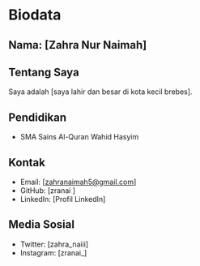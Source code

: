 
# Biodata

## Nama: [Zahra Nur Naimah]

## Tentang Saya
Saya adalah [saya lahir dan besar di kota kecil brebes].

## Pendidikan
- SMA Sains Al-Quran Wahid Hasyim
  

## Kontak
- Email: [zahranaimah5@gmail.com]
- GitHub: [zranai ]
- LinkedIn: [Profil LinkedIn]

## Media Sosial
- Twitter: [zahra_naiii]
- Instagram: [zranai_]
